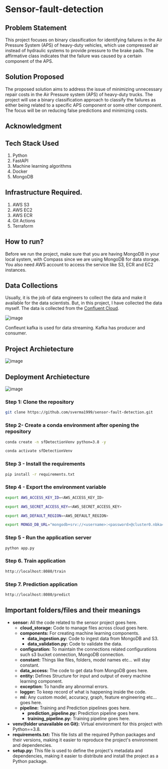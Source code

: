 # **Sensor-fault-detection**

## Problem Statement

This project focuses on binary classification for identifying failures in the Air Pressure System (APS) of heavy-duty vehicles, which use compressed air instead of hydraulic systems to provide pressure to the brake pads. The affirmative class indicates that the failure was caused by a certain component of the APS.

## Solution Proposed

The proposed solution aims to address the issue of minimizing unnecessary repair costs in the Air Pressure system (APS) of heavy-duty trucks. The project will use a binary classification approach to classify the failures as either being related to a specific APS component or some other component. The focus will be on reducing false predictions and minimizing costs.

## Acknowledgment

## Tech Stack Used

1. Python
2. FastAPI
3. Machine learning algorithms
4. Docker
5. MongoDB

## Infrastructure Required.

1. AWS S3
2. AWS EC2
3. AWS ECR
4. Git Actions
5. Terraform

## How to run?

Before we run the project, make sure that you are having MongoDB in your local system, with Compass since we are using MongoDB for data storage. You also need AWS account to access the service like S3, ECR and EC2 instances.

## Data Collections

Usually, it is the job of data engineers to collect the data and make it available for the data scientists. But, in this project, I have collected the data myself. The data is collected from the [Confluent Cloud](https://www.confluent.io/confluent-cloud/).

![image](https://user-images.githubusercontent.com/57321948/193536736-5ccff349-d1fb-486e-b920-02ad7974d089.png)

Confleunt kafka is used for data streaming.
Kafka has producer and consumer.

## Project Archietecture

![image](https://user-images.githubusercontent.com/57321948/193536768-ae704adc-32d9-4c6c-b234-79c152f756c5.png)

## Deployment Archietecture

![image](https://user-images.githubusercontent.com/57321948/193536973-4530fe7d-5509-4609-bfd2-cd702fc82423.png)

### Step 1: Clone the repository

```bash
git clone https://github.com/sverma1999/sensor-fault-detection.git
```

### Step 2- Create a conda environment after opening the repository

```bash
conda create -n sfDetectionVenv python=3.8 -y
```

```bash
conda activate sfDetectionVenv
```

### Step 3 - Install the requirements

```bash
pip install -r requirements.txt
```

### Step 4 - Export the environment variable

```bash
export AWS_ACCESS_KEY_ID=<AWS_ACCESS_KEY_ID>

export AWS_SECRET_ACCESS_KEY=<AWS_SECRET_ACCESS_KEY>

export AWS_DEFAULT_REGION=<AWS_DEFAULT_REGION>

export MONGO_DB_URL="mongodb+srv://<username>:<password>@cluster0.nbka4hq.mongodb.net/test"

```

### Step 5 - Run the application server

```bash
python app.py
```

### Step 6. Train application

```bash
http://localhost:8080/train

```

### Step 7. Prediction application

```bash
http://localhost:8080/predict

```

## Important folders/files and their meanings

- **sensor:** All the code related to the sensor project goes here.
  - **cloud_storage:** Code to manage files across cloud goes here.
  - **components:** For creating machine learning components.
    - **data_ingestion.py:** Code to ingest data from MongoDB and S3.
    - **data_validation.py:** Code to validate the data.
  - **configuration:** To maintain the connections related configurations such s3 bucket connection, MongoDB connection.
  - **constant:** Things like files, folders, model names etc... will stay constant.
  - **data_access:** The code to get data from MongoDB goes here.
  - **entity:** Defines Structure for input and output of every machine learning component.
  - **exception:** To handle any abnormal errors.
  - **logger:** To keep record of what is happening inside the code.
  - **ml:** Any custom model, accuracy, graph, feature engineering etc... goes here.
  - **pipeline:** Training and Prediction pipelines goes here.
    - **prediction_pipeline.py:** Prediction pipeline goes here.
    - **training_pipeline.py:** Training pipeline goes here.
- **venv(folder unavailable on Git):** Virtual environment for this project with Python==3.8.
- **requirements.txt:** This file lists all the required Python packages and their versions, making it easier to reproduce the project's environment and dependencies.
- **setup.py:** This file is used to define the project's metadata and dependencies, making it easier to distribute and install the project as a Python package.
